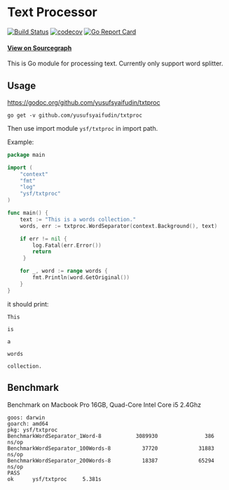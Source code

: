 # Text Processor

[![Build Status](https://travis-ci.com/yusufsyaifudin/txtproc.svg?branch=master)](https://travis-ci.com/yusufsyaifudin/txtproc)
[![codecov](https://codecov.io/gh/yusufsyaifudin/txtproc/branch/master/graph/badge.svg)](https://codecov.io/gh/yusufsyaifudin/txtproc)
[![Go Report Card](https://goreportcard.com/badge/github.com/yusufsyaifudin/txtproc)](https://goreportcard.com/report/github.com/yusufsyaifudin/txtproc)

#### [View on Sourcegraph](https://sourcegraph.com/github.com/yusufsyaifudin/txtproc)

This is Go module for processing text. Currently only support word splitter.

## Usage

https://godoc.org/github.com/yusufsyaifudin/txtproc

```
go get -v github.com/yusufsyaifudin/txtproc
```

Then use import module `ysf/txtproc` in import path.

Example:

```go
package main

import (
    "context"
    "fmt"
    "log"
    "ysf/txtproc"
)

func main() {
    text := "This is a words collection."
    words, err := txtproc.WordSeparator(context.Background(), text)

    if err != nil {
        log.Fatal(err.Error())
        return
     }

    for _, word := range words {
        fmt.Println(word.GetOriginal())
    }
}
```

it should print:

```
This

is

a

words

collection.
```

## Benchmark

Benchmark on Macbook Pro 16GB, Quad-Core Intel Core i5 2.4Ghz

```
goos: darwin
goarch: amd64
pkg: ysf/txtproc
BenchmarkWordSeparator_1Word-8           3089930               386 ns/op
BenchmarkWordSeparator_100Words-8          37720             31883 ns/op
BenchmarkWordSeparator_200Words-8          18387             65294 ns/op
PASS
ok      ysf/txtproc     5.381s
```